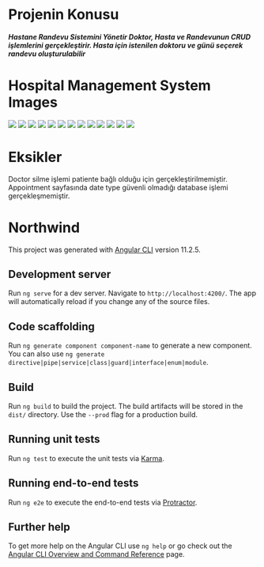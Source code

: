 # Projenin Konusu 

<h5>Hastane Randevu Sistemini Yönetir
    Doktor, Hasta ve Randevunun CRUD işlemlerini gerçekleştirir. Hasta için istenilen doktoru ve günü seçerek randevu oluşturulabilir</h5>

# Hospital Management System Images

<img src="https://github.com/feyzanursaka/HospitalManagement-frontend/blob/master/ss/1.PNG">
<img src="https://github.com/feyzanursaka/HospitalManagement-frontend/blob/master/ss/2.PNG">
<img src="https://github.com/feyzanursaka/HospitalManagement-frontend/blob/master/ss/3.PNG">
<img src="https://github.com/feyzanursaka/HospitalManagement-frontend/blob/master/ss/4.PNG">
<img src="https://github.com/feyzanursaka/HospitalManagement-frontend/blob/master/ss/5.PNG">
<img src="https://github.com/feyzanursaka/HospitalManagement-frontend/blob/master/ss/6.PNG">
<img src="https://github.com/feyzanursaka/HospitalManagement-frontend/blob/master/ss/7.PNG">
<img src="https://github.com/feyzanursaka/HospitalManagement-frontend/blob/master/ss/8.PNG">
<img src="https://github.com/feyzanursaka/HospitalManagement-frontend/blob/master/ss/9.PNG">
<img src="https://github.com/feyzanursaka/HospitalManagement-frontend/blob/master/ss/10.PNG">
<img src="https://github.com/feyzanursaka/HospitalManagement-frontend/blob/master/ss/11.PNG">
<img src="https://github.com/feyzanursaka/HospitalManagement-frontend/blob/master/ss/12.PNG">
<img src="https://github.com/feyzanursaka/HospitalManagement-frontend/blob/master/ss/13.PNG">

# Eksikler

Doctor silme işlemi patiente bağlı olduğu için gerçekleştirilmemiştir.
Appointment sayfasında date type güvenli olmadığı database işlemi gerçekleşmemiştir.

# Northwind

This project was generated with [Angular CLI](https://github.com/angular/angular-cli) version 11.2.5.

## Development server

Run `ng serve` for a dev server. Navigate to `http://localhost:4200/`. The app will automatically reload if you change any of the source files.

## Code scaffolding

Run `ng generate component component-name` to generate a new component. You can also use `ng generate directive|pipe|service|class|guard|interface|enum|module`.

## Build

Run `ng build` to build the project. The build artifacts will be stored in the `dist/` directory. Use the `--prod` flag for a production build.

## Running unit tests

Run `ng test` to execute the unit tests via [Karma](https://karma-runner.github.io).

## Running end-to-end tests

Run `ng e2e` to execute the end-to-end tests via [Protractor](http://www.protractortest.org/).

## Further help

To get more help on the Angular CLI use `ng help` or go check out the [Angular CLI Overview and Command Reference](https://angular.io/cli) page.
